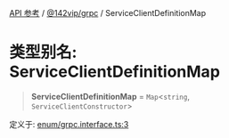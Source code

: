 [API 参考](../../../index.md) / [@142vip/grpc](../index.md) / ServiceClientDefinitionMap

# 类型别名: ServiceClientDefinitionMap

> **ServiceClientDefinitionMap** = `Map`\<`string`, `ServiceClientConstructor`\>

定义于: [enum/grpc.interface.ts:3](https://github.com/142vip/core-x/blob/7cfc2fa6b24172631d6526590fc6ea4be89357c6/packages/grpc/src/enum/grpc.interface.ts#L3)
